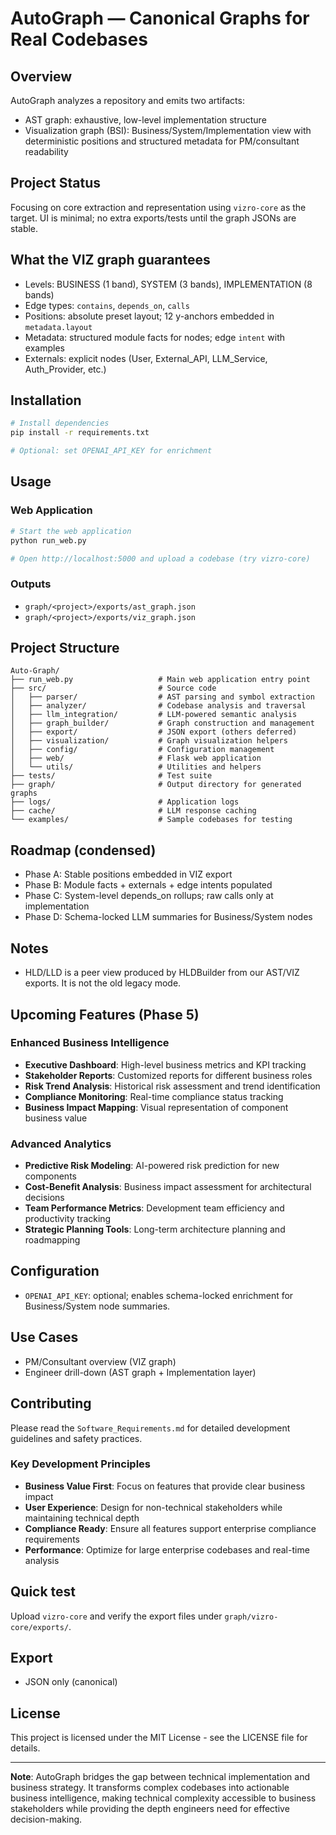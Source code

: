 # AutoGraph — Canonical Graphs for Real Codebases

## Overview
AutoGraph analyzes a repository and emits two artifacts:
- AST graph: exhaustive, low-level implementation structure
- Visualization graph (BSI): Business/System/Implementation view with deterministic positions and structured metadata for PM/consultant readability

## Project Status
Focusing on core extraction and representation using `vizro-core` as the target. UI is minimal; no extra exports/tests until the graph JSONs are stable.

## What the VIZ graph guarantees
- Levels: BUSINESS (1 band), SYSTEM (3 bands), IMPLEMENTATION (8 bands)
- Edge types: `contains`, `depends_on`, `calls`
- Positions: absolute preset layout; 12 y-anchors embedded in `metadata.layout`
- Metadata: structured module facts for nodes; edge `intent` with examples
- Externals: explicit nodes (User, External_API, LLM_Service, Auth_Provider, etc.)

## Installation
```bash
# Install dependencies
pip install -r requirements.txt

# Optional: set OPENAI_API_KEY for enrichment
```

## Usage
### Web Application
```bash
# Start the web application
python run_web.py

# Open http://localhost:5000 and upload a codebase (try vizro-core)
```

### Outputs
- `graph/<project>/exports/ast_graph.json`
- `graph/<project>/exports/viz_graph.json`

## Project Structure
```
Auto-Graph/
├── run_web.py                   # Main web application entry point
├── src/                         # Source code
│   ├── parser/                  # AST parsing and symbol extraction
│   ├── analyzer/                # Codebase analysis and traversal
│   ├── llm_integration/         # LLM-powered semantic analysis
│   ├── graph_builder/           # Graph construction and management
│   ├── export/                  # JSON export (others deferred)
│   ├── visualization/           # Graph visualization helpers
│   ├── config/                  # Configuration management
│   ├── web/                     # Flask web application
│   └── utils/                   # Utilities and helpers
├── tests/                       # Test suite
├── graph/                       # Output directory for generated graphs
├── logs/                        # Application logs
├── cache/                       # LLM response caching
└── examples/                    # Sample codebases for testing
```

## Roadmap (condensed)
- Phase A: Stable positions embedded in VIZ export
- Phase B: Module facts + externals + edge intents populated
- Phase C: System-level depends_on rollups; raw calls only at implementation
- Phase D: Schema-locked LLM summaries for Business/System nodes

## Notes
- HLD/LLD is a peer view produced by HLDBuilder from our AST/VIZ exports. It is not the old legacy mode.

## Upcoming Features (Phase 5)

### Enhanced Business Intelligence
- **Executive Dashboard**: High-level business metrics and KPI tracking
- **Stakeholder Reports**: Customized reports for different business roles
- **Risk Trend Analysis**: Historical risk assessment and trend identification
- **Compliance Monitoring**: Real-time compliance status tracking
- **Business Impact Mapping**: Visual representation of component business value

### Advanced Analytics
- **Predictive Risk Modeling**: AI-powered risk prediction for new components
- **Cost-Benefit Analysis**: Business impact assessment for architectural decisions
- **Team Performance Metrics**: Development team efficiency and productivity tracking
- **Strategic Planning Tools**: Long-term architecture planning and roadmapping

## Configuration
- `OPENAI_API_KEY`: optional; enables schema-locked enrichment for Business/System node summaries.

## Use Cases
- PM/Consultant overview (VIZ graph)
- Engineer drill-down (AST graph + Implementation layer)

## Contributing
Please read the `Software_Requirements.md` for detailed development guidelines and safety practices.

### Key Development Principles
- **Business Value First**: Focus on features that provide clear business impact
- **User Experience**: Design for non-technical stakeholders while maintaining technical depth
- **Compliance Ready**: Ensure all features support enterprise compliance requirements
- **Performance**: Optimize for large enterprise codebases and real-time analysis

## Quick test
Upload `vizro-core` and verify the export files under `graph/vizro-core/exports/`.

## Export
- JSON only (canonical)

## License
This project is licensed under the MIT License - see the LICENSE file for details.

---

**Note**: AutoGraph bridges the gap between technical implementation and business strategy. It transforms complex codebases into actionable business intelligence, making technical complexity accessible to business stakeholders while providing the depth engineers need for effective decision-making. 